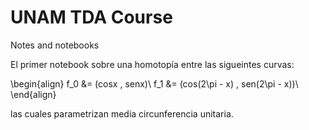 # UNAM TDA Course

Notes and notebooks

El primer notebook sobre una homotopía entre las sigueintes curvas:

\begin{align}
f_0 &= (cosx , senx)\\
f_1 &= (cos(2\pi - x) , sen(2\pi - x))\\
\end{align}

las cuales parametrizan media circunferencia unitaria.